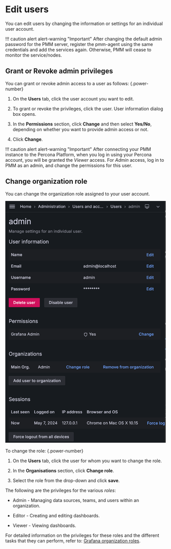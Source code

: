 # Edit users


You can edit users by changing the information or settings for an individual user account.

!!! caution alert alert-warning "Important"
    After changing the default admin password for the PMM server, register the pmm-agent using the same credentials and add the services again. Otherwise, PMM will cease to monitor the service/nodes.

## Grant or Revoke admin privileges

You can grant or revoke admin access to a user as follows:
{.power-number}

1. On the **Users** tab, click the user account you want to edit.

2. To grant or revoke the privileges, click the user. User information dialog box opens.

3. In the **Permissions** section, click **Change** and then select **Yes/No**, depending on whether you want to provide admin access or not.

4. Click **Change**.

!!! caution alert alert-warning "Important"
    After connecting your PMM instance to the Percona Platform, when you log in using your Percona account, you will be granted the *Viewer* access. For *Admin* access, log in to PMM as an admin, and change the permissions for this user.

## Change organization role

You can change the organization role assigned to your user account.


![!image](../../_images/PMM-change-role.png)

To change the role:
{.power-number}

1. On the **Users** tab, click the user for whom you want to change the role.

2. In the **Organisations** section, click **Change role**.

3. Select the role from the drop-down and click **save**.

The following are the privileges for the various *roles*:

- Admin - Managing data sources, teams, and users within an organization.

- Editor - Creating and editing dashboards.

- Viewer - Viewing dashboards.

For detailed information on the privileges for these roles and the different tasks that they can perform, refer to: [Grafana organization roles](https://grafana.com/docs/grafana/latest/permissions/organization_roles/).